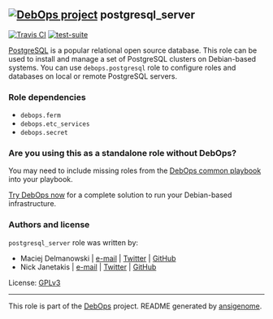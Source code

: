 ## [![DebOps project](http://debops.org/images/debops-small.png)](http://debops.org) postgresql_server

[![Travis CI](http://img.shields.io/travis/debops/ansible-postgresql_server.svg?style=flat)](http://travis-ci.org/debops/ansible-postgresql_server) [![test-suite](http://img.shields.io/badge/test--suite-ansible--postgresql__server-blue.svg?style=flat)](https://github.com/debops/test-suite/tree/master/ansible-postgresql_server/) 

[PostgreSQL](http://www.postgresql.org/) is a popular relational open
source database. This role can be used to install and manage a set of
PostgreSQL clusters on Debian-based systems. You can use
``debops.postgresql`` role to configure roles and databases on local or
remote PostgreSQL servers.


### Role dependencies

- `debops.ferm`
- `debops.etc_services`
- `debops.secret`

### Are you using this as a standalone role without DebOps?

You may need to include missing roles from the [DebOps common
playbook](https://github.com/debops/debops-playbooks/blob/master/playbooks/common.yml)
into your playbook.

[Try DebOps now](https://github.com/debops/debops) for a complete solution to run your Debian-based infrastructure.





### Authors and license

`postgresql_server` role was written by:
- Maciej Delmanowski | [e-mail](mailto:drybjed@gmail.com) | [Twitter](https://twitter.com/drybjed) | [GitHub](https://github.com/drybjed)
- Nick Janetakis | [e-mail](mailto:nick.janetakis@gmail.com) | [Twitter](https://twitter.com/nickjanetakis) | [GitHub](https://github.com/nickjj)

License: [GPLv3](https://tldrlegal.com/license/gnu-general-public-license-v3-%28gpl-3%29)

***

This role is part of the [DebOps](http://debops.org/) project. README generated by [ansigenome](https://github.com/nickjj/ansigenome/).
